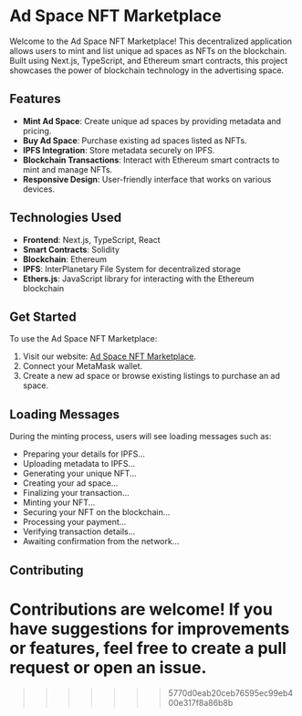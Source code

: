 # Ad Space NFT Marketplace

Welcome to the Ad Space NFT Marketplace! This decentralized application allows users to mint and list unique ad spaces as NFTs on the blockchain. Built using Next.js, TypeScript, and Ethereum smart contracts, this project showcases the power of blockchain technology in the advertising space.

## Features

- **Mint Ad Space**: Create unique ad spaces by providing metadata and pricing.
- **Buy Ad Space**: Purchase existing ad spaces listed as NFTs.
- **IPFS Integration**: Store metadata securely on IPFS.
- **Blockchain Transactions**: Interact with Ethereum smart contracts to mint and manage NFTs.
- **Responsive Design**: User-friendly interface that works on various devices.

## Technologies Used

- **Frontend**: Next.js, TypeScript, React
- **Smart Contracts**: Solidity
- **Blockchain**: Ethereum
- **IPFS**: InterPlanetary File System for decentralized storage
- **Ethers.js**: JavaScript library for interacting with the Ethereum blockchain

## Get Started

To use the Ad Space NFT Marketplace:

1. Visit our website: [Ad Space NFT Marketplace](https://ads-dapp.vercel.app/).
2. Connect your MetaMask wallet.
3. Create a new ad space or browse existing listings to purchase an ad space.

## Loading Messages

During the minting process, users will see loading messages such as:
- Preparing your details for IPFS...
- Uploading metadata to IPFS...
- Generating your unique NFT...
- Creating your ad space...
- Finalizing your transaction...
- Minting your NFT...
- Securing your NFT on the blockchain...
- Processing your payment...
- Verifying transaction details...
- Awaiting confirmation from the network...

## Contributing

Contributions are welcome! If you have suggestions for improvements or features, feel free to create a pull request or open an issue.
=======
>>>>>>> 5770d0eab20ceb76595ec99eb400e317f8a86b8b


